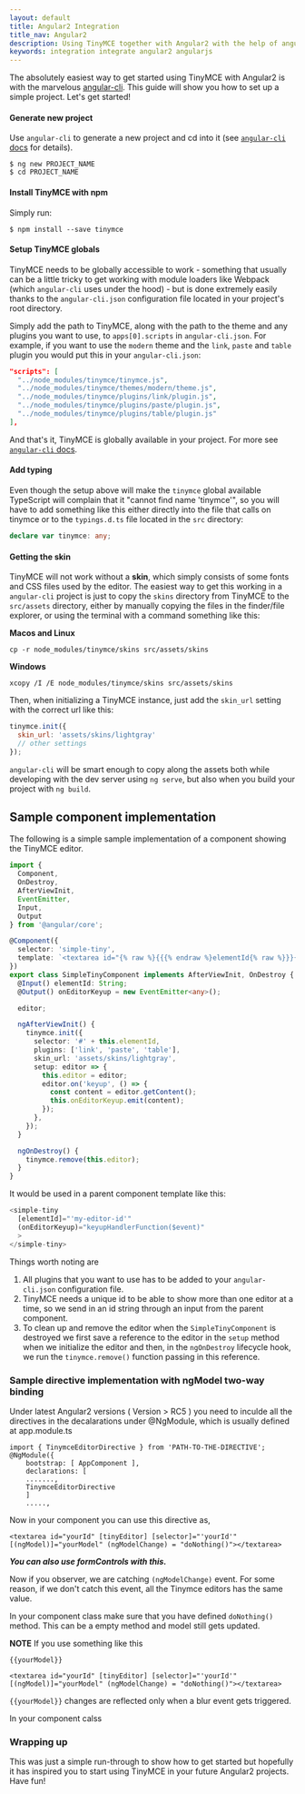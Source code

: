 ```yaml
---
layout: default
title: Angular2 Integration
title_nav: Angular2
description: Using TinyMCE together with Angular2 with the help of angular-cli.
keywords: integration integrate angular2 angularjs
---
```


The absolutely easiest way to get started using TinyMCE with Angular2 is with the marvelous [angular-cli](https://github.com/angular/angular-cli). This guide will show you how to set up a simple project. Let's get started!


#### Generate new project
Use `angular-cli` to generate a new project and cd into it (see [`angular-cli` docs](https://github.com/angular/angular-cli#usage) for details).

```
$ ng new PROJECT_NAME
$ cd PROJECT_NAME
```
#### Install TinyMCE with npm
Simply run:

```
$ npm install --save tinymce
```
#### Setup TinyMCE globals
TinyMCE needs to be globally accessible to work - something that usually can be a little tricky to get working with module loaders like Webpack (which `angular-cli` uses under the hood) - but is done extremely easily thanks to the `angular-cli.json` configuration file located in your project's root directory.

Simply add the path to TinyMCE, along with the path to the theme and any plugins you want to use, to `apps[0].scripts` in `angular-cli.json`. For example, if you want to use the `modern` theme and the `link`, `paste` and `table` plugin you would put this in your `angular-cli.json`:

```json
"scripts": [
  "../node_modules/tinymce/tinymce.js",
  "../node_modules/tinymce/themes/modern/theme.js",
  "../node_modules/tinymce/plugins/link/plugin.js",
  "../node_modules/tinymce/plugins/paste/plugin.js",
  "../node_modules/tinymce/plugins/table/plugin.js"
],
```

And that's it, TinyMCE is globally available in your project. For more see [`angular-cli` docs](https://github.com/angular/angular-cli#global-library-installation).

#### Add typing

Even though the setup above will make the `tinymce` global available TypeScript will complain that it "cannot find name 'tinymce'", so you will have to add something like this either directly into the file that calls on tinymce or to the `typings.d.ts` file located in the `src` directory:

```ts
declare var tinymce: any;
```

#### Getting the skin

TinyMCE will not work without a **skin**, which simply consists of some fonts and CSS files used by the editor. The easiest way to get this working in a `angular-cli` project is just to copy the `skins` directory from TinyMCE to the `src/assets` directory, either by manually copying the files in the finder/file explorer, or using the terminal with a command something like this:

**Macos and Linux**

```
cp -r node_modules/tinymce/skins src/assets/skins
```
**Windows**

```
xcopy /I /E node_modules/tinymce/skins src/assets/skins
```

Then, when initializing a TinyMCE instance, just add the `skin_url` setting with the correct url like this:

```js
tinymce.init({
  skin_url: 'assets/skins/lightgray'
  // other settings
});
```


`angular-cli` will be smart enough to copy along the assets both while developing with the dev server using `ng serve`, but also when you build your project with `ng build`.

## Sample component implementation

The following is a simple sample implementation of a component showing the TinyMCE editor.

```ts
import {
  Component,
  OnDestroy,
  AfterViewInit,
  EventEmitter,
  Input,
  Output
} from '@angular/core';

@Component({
  selector: 'simple-tiny',
  template: `<textarea id="{% raw %}{{{% endraw %}elementId{% raw %}}}{% endraw %}"></textarea>`
})
export class SimpleTinyComponent implements AfterViewInit, OnDestroy {
  @Input() elementId: String;
  @Output() onEditorKeyup = new EventEmitter<any>();

  editor;

  ngAfterViewInit() {
    tinymce.init({
      selector: '#' + this.elementId,
      plugins: ['link', 'paste', 'table'],
      skin_url: 'assets/skins/lightgray',
      setup: editor => {
        this.editor = editor;
        editor.on('keyup', () => {
          const content = editor.getContent();
          this.onEditorKeyup.emit(content);
        });
      },
    });
  }

  ngOnDestroy() {
    tinymce.remove(this.editor);
  }
}
```

It would be used in a parent component template like this:

```ts
<simple-tiny
  [elementId]="'my-editor-id'"
  (onEditorKeyup)="keyupHandlerFunction($event)"
  >
</simple-tiny>
```

Things worth noting are

1. All plugins that you want to use has to be added to your `angular-cli.json` configuration file.
2. TinyMCE needs a unique id to be able to show more than one editor at a time, so we send in an id string through an input from the parent component.
3. To clean up and remove the editor when the `SimpleTinyComponent` is destroyed we first save a reference to the editor in the `setup` method when we initialize the editor and then, in the `ngOnDestroy` lifecycle hook, we run the `tinymce.remove()` function passing in this reference.

### Sample directive implementation with ngModel two-way binding

Under latest Angular2 versions ( Version > RC5 ) you need to inculde all the directives in the decalarations under @NgModule, which is usually defined at app.module.ts

```
import { TinymceEditorDirective } from 'PATH-TO-THE-DIRECTIVE';
@NgModule({
    bootstrap: [ AppComponent ],
    declarations: [
    .......,
    TinymceEditorDirective
    ]
    .....,

```

Now in your component you can use this directive as,

```
<textarea id="yourId" [tinyEditor] [selector]="'yourId'" [(ngModel)]="yourModel" (ngModelChange) = "doNothing()"></textarea>

```

***You can also use formControls with this.***

Now if you observer, we are catching `(ngModelChange)` event. For some reason, if we don't catch this event, all the Tinymce editors has the same value.

In your component class make sure that you have defined `doNothing()` method. This can be a empty method and model still gets updated.

**NOTE**
If you use something like this

```
{{yourModel}}

<textarea id="yourId" [tinyEditor] [selector]="'yourId'" [(ngModel)]="yourModel" (ngModelChange) = "doNothing()"></textarea>

```

`{{yourModel}}` changes are reflected only when a blur event gets triggered.

In your component calss


### Wrapping up

This was just a simple run-through to show how to get started but hopefully it has inspired you to start using TinyMCE in your future Angular2 projects. Have fun!
